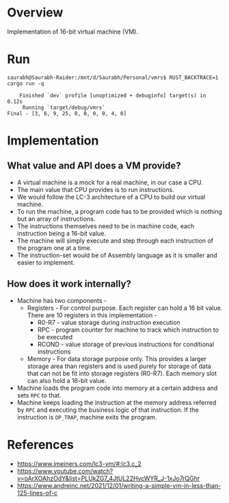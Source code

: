 # Overview
Implementation of 16-bit virtual machine (VM).

# Run
```
saurabh@Saurabh-Raider:/mnt/d/Saurabh/Personal/vmrs$ RUST_BACKTRACE=1 cargo run -q

    Finished `dev` profile [unoptimized + debuginfo] target(s) in 0.12s
     Running `target/debug/vmrs`
Final - [3, 6, 9, 25, 0, 0, 0, 0, 4, 0]
```

# Implementation
## What value and API does a VM provide?
- A virtual machine is a mock for a real machine, in our case a CPU.
- The main value that CPU provides is to run instructions.
- We would follow the LC-3 architecture of a CPU to build our virtual machine.
- To run the machine, a program code has to be provided which is nothing but an array of instructions.
- The instructions themselves need to be in machine code, each instruction being a 16-bit value.
- The machine will simply execute and step through each instruction of the program one at a time.
- The instruction-set would be of Assembly language as it is smaller and easier to implement.

## How does it work internally?
- Machine has two components -
    - Registers - For control purpose. Each register can hold a 16 bit value. There are 10 registers in this implementation -
        - R0-R7 - value storage during instruction execution
        - RPC - program counter for machine to track which instruction to be executed
        - RCOND - value storage of previous instructions for conditional instructions
    - Memory - For data storage purpose only. This provides a larger storage area than registers and is used purely for storage of data that can not be fit into storage registers (R0-R7). Each memory slot can also hold a 16-bit value.
- Machine loads the program code into memory at a certain address and sets `RPC` to that.
- Machine keeps loading the instruction at the memory address referred by `RPC` and executing the business logic of that instruction. If the instruction is `OP_TRAP`, machine exits the program.

# References
- https://www.jmeiners.com/lc3-vm/#:lc3.c_2
- https://www.youtube.com/watch?v=oArXOAhzOdY&list=PLUkZG7_4JtUL22HycWYR_J-1xJo7rQGhr
- https://www.andreinc.net/2021/12/01/writing-a-simple-vm-in-less-than-125-lines-of-c
